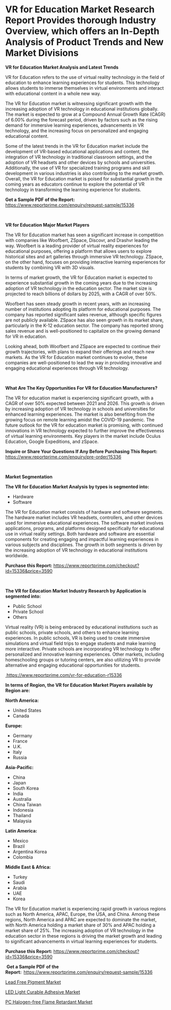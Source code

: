 <p><h1>VR for Education Market Research Report Provides thorough Industry Overview, which offers an In-Depth Analysis of Product Trends and New Market Divisions</h1></p><p><strong>VR for Education Market Analysis and Latest Trends</strong></p>
<p><p>VR for Education refers to the use of virtual reality technology in the field of education to enhance learning experiences for students. This technology allows students to immerse themselves in virtual environments and interact with educational content in a whole new way. </p><p>The VR for Education market is witnessing significant growth with the increasing adoption of VR technology in educational institutions globally. The market is expected to grow at a Compound Annual Growth Rate (CAGR) of 6.00% during the forecast period, driven by factors such as the rising demand for immersive learning experiences, advancements in VR technology, and the increasing focus on personalized and engaging educational content.</p><p>Some of the latest trends in the VR for Education market include the development of VR-based educational applications and content, the integration of VR technology in traditional classroom settings, and the adoption of VR headsets and other devices by schools and universities. Additionally, the use of VR for specialized training programs and skill development in various industries is also contributing to the market growth. Overall, the VR for Education market is poised for substantial growth in the coming years as educators continue to explore the potential of VR technology in transforming the learning experience for students.</p></p>
<p><strong>Get a Sample PDF of the Report:&nbsp;</strong> <a href="https://www.reportprime.com/enquiry/request-sample/15336">https://www.reportprime.com/enquiry/request-sample/15336</a></p>
<p>&nbsp;</p>
<p><strong>VR for Education Major Market Players</strong></p>
<p><p>The VR for Education market has seen a significant increase in competition with companies like Woofbert, ZSpace, Discovr, and Drashvr leading the way. Woofbert is a leading provider of virtual reality experiences for educational purposes, offering a platform that allows users to explore historical sites and art galleries through immersive VR technology. ZSpace, on the other hand, focuses on providing interactive learning experiences for students by combining VR with 3D visuals.</p><p>In terms of market growth, the VR for Education market is expected to experience substantial growth in the coming years due to the increasing adoption of VR technology in the education sector. The market size is projected to reach billions of dollars by 2025, with a CAGR of over 50%.</p><p>Woofbert has seen steady growth in recent years, with an increasing number of institutions adopting its platform for educational purposes. The company has reported significant sales revenue, although specific figures are not publicly available. ZSpace has also seen growth in its market share, particularly in the K-12 education sector. The company has reported strong sales revenue and is well-positioned to capitalize on the growing demand for VR in education.</p><p>Looking ahead, both Woofbert and ZSpace are expected to continue their growth trajectories, with plans to expand their offerings and reach new markets. As the VR for Education market continues to evolve, these companies are well-positioned to lead the way in providing innovative and engaging educational experiences through VR technology.</p></p>
<p>&nbsp;</p>
<p><strong>What Are The Key Opportunities For VR for Education Manufacturers?</strong></p>
<p><p>The VR for education market is experiencing significant growth, with a CAGR of over 50% expected between 2021 and 2026. This growth is driven by increasing adoption of VR technology in schools and universities for enhanced learning experiences. The market is also benefiting from the growing focus on remote learning amidst the COVID-19 pandemic. The future outlook for the VR for education market is promising, with continued innovations in VR technology expected to further improve the effectiveness of virtual learning environments. Key players in the market include Oculus Education, Google Expeditions, and zSpace.</p></p>
<p><strong>Inquire or Share Your Questions If Any Before Purchasing This Report:</strong> <a href="https://www.reportprime.com/enquiry/pre-order/15336">https://www.reportprime.com/enquiry/pre-order/15336</a></p>
<p>&nbsp;</p>
<p><strong>Market Segmentation</strong></p>
<p><strong>The VR for Education Market Analysis by types is segmented into:</strong></p>
<p><ul><li>Hardware</li><li>Software</li></ul></p>
<p><p>The VR for Education market consists of hardware and software segments. The hardware market includes VR headsets, controllers, and other devices used for immersive educational experiences. The software market involves applications, programs, and platforms designed specifically for educational use in virtual reality settings. Both hardware and software are essential components for creating engaging and impactful learning experiences in various subjects and disciplines. The growth in both segments is driven by the increasing adoption of VR technology in educational institutions worldwide.</p></p>
<p><strong>Purchase this Report:&nbsp;</strong><a href="https://www.reportprime.com/checkout?id=15336&price=3590">https://www.reportprime.com/checkout?id=15336&price=3590</a></p>
<p>&nbsp;</p>
<p><strong>The VR for Education Market Industry Research by Application is segmented into:</strong></p>
<p><ul><li>Public School</li><li>Private School</li><li>Others</li></ul></p>
<p><p>Virtual reality (VR) is being embraced by educational institutions such as public schools, private schools, and others to enhance learning experiences. In public schools, VR is being used to create immersive simulations and virtual field trips to engage students and make learning more interactive. Private schools are incorporating VR technology to offer personalized and innovative learning experiences. Other markets, including homeschooling groups or tutoring centers, are also utilizing VR to provide alternative and engaging educational opportunities for students.</p></p>
<p><a href="https://www.reportprime.com/vr-for-education-r15336">&nbsp;https://www.reportprime.com/vr-for-education-r15336</a></p>
<p><strong>In terms of Region, the VR for Education Market Players available by Region are:</strong></p>
<p>
    <p> <strong> North America: </strong>
        <ul>
            <li>United States</li>
            <li>Canada</li>
        </ul>
        </p> 
    <p> <strong> Europe: </strong>
        <ul>
            <li>Germany</li>
            <li>France</li>
            <li>U.K.</li>
            <li>Italy</li>
            <li>Russia</li>
        </ul>
        </p> 
    <p> <strong> Asia-Pacific: </strong>
        <ul>
            <li>China</li>
            <li>Japan</li>
            <li>South Korea</li>
            <li>India</li>
            <li>Australia</li>
            <li>China Taiwan</li>
            <li>Indonesia</li>
            <li>Thailand</li>
            <li>Malaysia</li>
        </ul>
        </p> 
    <p> <strong> Latin America: </strong>
        <ul>
            <li>Mexico</li>
            <li>Brazil</li>
            <li>Argentina Korea</li>
            <li>Colombia</li>
        </ul>
        </p> 
    <p> <strong> Middle East & Africa: </strong>
        <ul>
            <li>Turkey</li>
            <li>Saudi</li>
            <li>Arabia</li>
            <li>UAE</li>
            <li>Korea</li>
        </ul>
    </p>
    </p>
<p><p>The VR for Education market is experiencing rapid growth in various regions such as North America, APAC, Europe, the USA, and China. Among these regions, North America and APAC are expected to dominate the market, with North America holding a market share of 30% and APAC holding a market share of 25%. The increasing adoption of VR technology in the education sector in these regions is driving the market growth and leading to significant advancements in virtual learning experiences for students.</p></p>
<p><strong>Purchase this Report: </strong><a href="https://www.reportprime.com/checkout?id=15336&price=3590">https://www.reportprime.com/checkout?id=15336&price=3590</a></p>
<p>&nbsp;<strong>Get a Sample PDF of the Report:&nbsp;&nbsp;</strong><a href="https://www.reportprime.com/enquiry/request-sample/15336">https://www.reportprime.com/enquiry/request-sample/15336</a></p>
<p><strong></strong></p>
<p><p><a href="https://www.linkedin.com/pulse/lead-free-pigment-market-size-focuses-dynamics-in-depth-a4oue?trackingId=KIN7Iu19NC7favIimEK20A%3D%3D">Lead Free Pigment Market</a></p><p><a href="https://www.linkedin.com/pulse/led-light-curable-adhesive-market-growth-trends-covid-19-x9lue?trackingId=7Uq6EdoTPqNdvMQ73hb7EA%3D%3D">LED Light Curable Adhesive Market</a></p><p><a href="https://www.linkedin.com/pulse/pc-halogen-free-flame-retardant-market-size-trends-growth-wxnye?trackingId=soQAfw%2FrYRGXxCZMA7Yc6Q%3D%3D">PC Halogen-free Flame Retardant Market</a></p></p>